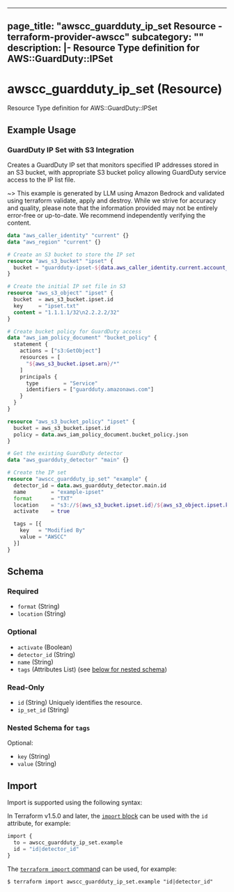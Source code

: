 
---
page_title: "awscc_guardduty_ip_set Resource - terraform-provider-awscc"
subcategory: ""
description: |-
  Resource Type definition for AWS::GuardDuty::IPSet
---

# awscc_guardduty_ip_set (Resource)

Resource Type definition for AWS::GuardDuty::IPSet

## Example Usage

### GuardDuty IP Set with S3 Integration

Creates a GuardDuty IP set that monitors specified IP addresses stored in an S3 bucket, with appropriate S3 bucket policy allowing GuardDuty service access to the IP list file.

~> This example is generated by LLM using Amazon Bedrock and validated using terraform validate, apply and destroy. While we strive for accuracy and quality, please note that the information provided may not be entirely error-free or up-to-date. We recommend independently verifying the content.

```terraform
data "aws_caller_identity" "current" {}
data "aws_region" "current" {}

# Create an S3 bucket to store the IP set
resource "aws_s3_bucket" "ipset" {
  bucket = "guardduty-ipset-${data.aws_caller_identity.current.account_id}-${data.aws_region.current.name}"
}

# Create the initial IP set file in S3
resource "aws_s3_object" "ipset" {
  bucket  = aws_s3_bucket.ipset.id
  key     = "ipset.txt"
  content = "1.1.1.1/32\n2.2.2.2/32"
}

# Create bucket policy for GuardDuty access
data "aws_iam_policy_document" "bucket_policy" {
  statement {
    actions = ["s3:GetObject"]
    resources = [
      "${aws_s3_bucket.ipset.arn}/*"
    ]
    principals {
      type        = "Service"
      identifiers = ["guardduty.amazonaws.com"]
    }
  }
}

resource "aws_s3_bucket_policy" "ipset" {
  bucket = aws_s3_bucket.ipset.id
  policy = data.aws_iam_policy_document.bucket_policy.json
}

# Get the existing GuardDuty detector
data "aws_guardduty_detector" "main" {}

# Create the IP set
resource "awscc_guardduty_ip_set" "example" {
  detector_id = data.aws_guardduty_detector.main.id
  name        = "example-ipset"
  format      = "TXT"
  location    = "s3://${aws_s3_bucket.ipset.id}/${aws_s3_object.ipset.key}"
  activate    = true

  tags = [{
    key   = "Modified By"
    value = "AWSCC"
  }]
}
```

<!-- schema generated by tfplugindocs -->
## Schema

### Required

- `format` (String)
- `location` (String)

### Optional

- `activate` (Boolean)
- `detector_id` (String)
- `name` (String)
- `tags` (Attributes List) (see [below for nested schema](#nestedatt--tags))

### Read-Only

- `id` (String) Uniquely identifies the resource.
- `ip_set_id` (String)

<a id="nestedatt--tags"></a>
### Nested Schema for `tags`

Optional:

- `key` (String)
- `value` (String)

## Import

Import is supported using the following syntax:

In Terraform v1.5.0 and later, the [`import` block](https://developer.hashicorp.com/terraform/language/import) can be used with the `id` attribute, for example:

```terraform
import {
  to = awscc_guardduty_ip_set.example
  id = "id|detector_id"
}
```

The [`terraform import` command](https://developer.hashicorp.com/terraform/cli/commands/import) can be used, for example:

```shell
$ terraform import awscc_guardduty_ip_set.example "id|detector_id"
```
